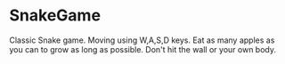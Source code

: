 # SnakeGame
Classic Snake game.
Moving using W,A,S,D keys.
Eat as many apples as you can to grow as long as possible. 
Don't hit the wall or your own body.